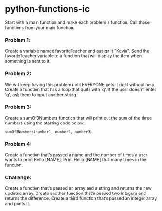 # python-functions-ic

Start with a main function and make each problem a function. Call those functions from your main function.

### Problem 1:
Create a variable named favoriteTeacher and assign it "Kevin". Send the favoriteTeacher variable to a function that will display the item when something is sent to it.

### Problem 2:
We will keep having this problem until EVERYONE gets it right without help
Create a function that has a loop that quits with ‘q’. If the user doesn't enter 'q', ask them to input another string.

### Problem 3:
Create a sumOf3Numbers function that will print out the sum of the three numbers using the starting code below:
```
sumOf3Numbers(number1, number2, number3)
```

### Problem 4:
Create a function that’s passed a name and the number of times a user wants to print Hello [NAME]. Print Hello [NAME] that many times in the function.

### Challenge:
Create a function that’s passed an array and a string and returns the new updated array. Create another function that’s passed two integers and returns the difference. Create a third function that’s passed an integer array and prints it.
